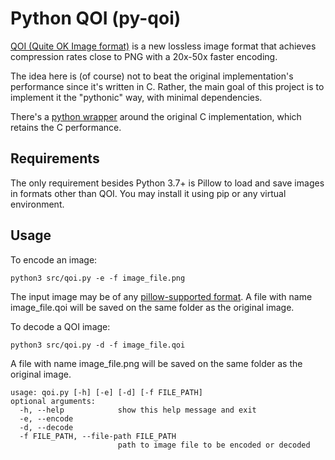 # Python QOI (py-qoi)
[QOI (Quite OK Image format)](https://github.com/phoboslab/qoi) is a new lossless image format that achieves compression rates close to PNG with a 20x-50x faster encoding.

The idea here is (of course) not to beat the original implementation's performance since it's written in C. Rather, the main goal of this project is to implement it the "pythonic" way, with minimal dependencies. 

There's a [python wrapper](https://github.com/kodonnell/qoi) around the original C implementation, which retains the C performance.

## Requirements

The only requirement besides Python 3.7+ is Pillow to load and save images in formats other than QOI. You may install it using pip or any virtual environment.

## Usage

To encode an image:

    python3 src/qoi.py -e -f image_file.png

The input image may be of any [pillow-supported format](https://pillow.readthedocs.io/en/stable/handbook/image-file-formats.html).
A file with name image_file.qoi will be saved on the same folder as the original image.

To decode a QOI image:

    python3 src/qoi.py -d -f image_file.qoi

A file with name image_file.png will be saved on the same folder as the original image.


    usage: qoi.py [-h] [-e] [-d] [-f FILE_PATH]
    optional arguments:
      -h, --help            show this help message and exit
      -e, --encode
      -d, --decode
      -f FILE_PATH, --file-path FILE_PATH
                            path to image file to be encoded or decoded
